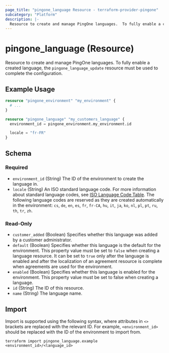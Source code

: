 ```yaml
---
page_title: "pingone_language Resource - terraform-provider-pingone"
subcategory: "Platform"
description: |-
  Resource to create and manage PingOne languages.  To fully enable a created language, the pingone_language_update resource must be used to complete the configuration.
---
```


# pingone_language (Resource)

Resource to create and manage PingOne languages.  To fully enable a created language, the `pingone_language_update` resource must be used to complete the configuration.

## Example Usage

```terraform
resource "pingone_environment" "my_environment" {
  # ...
}

resource "pingone_language" "my_customers_language" {
  environment_id = pingone_environment.my_environment.id

  locale = "fr-FR"
}
```

<!-- schema generated by tfplugindocs -->
## Schema

### Required

- `environment_id` (String) The ID of the environment to create the language in.
- `locale` (String) An ISO standard language code. For more information about standard language codes, see [ISO Language Code Table](http://www.lingoes.net/en/translator/langcode.htm).  The following language codes are reserved as they are created automatically in the environment: `cs`, `de`, `en`, `es`, `fr`, `fr-CA`, `hu`, `it`, `ja`, `ko`, `nl`, `pl`, `pt`, `ru`, `th`, `tr`, `zh`.

### Read-Only

- `customer_added` (Boolean) Specifies whether this language was added by a customer administrator.
- `default` (Boolean) Specifies whether this language is the default for the environment. This property value must be set to `false` when creating a language resource. It can be set to `true` only after the language is enabled and after the localization of an agreement resource is complete when agreements are used for the environment.
- `enabled` (Boolean) Specifies whether this language is enabled for the environment. This property value must be set to false when creating a language.
- `id` (String) The ID of this resource.
- `name` (String) The language name.

## Import

Import is supported using the following syntax, where attributes in `<>` brackets are replaced with the relevant ID.  For example, `<environment_id>` should be replaced with the ID of the environment to import from.

```shell
terraform import pingone_language.example <environment_id>/<language_id>
```
